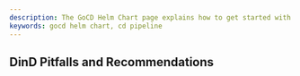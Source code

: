 ```yaml
---
description: The GoCD Helm Chart page explains how to get started with GoCD for kubernetes using Helm.
keywords: gocd helm chart, cd pipeline
---
```


## DinD Pitfalls and Recommendations